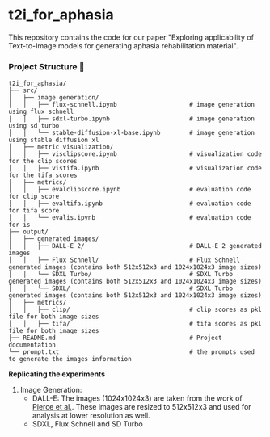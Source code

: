 # t2i_for_aphasia

This repository contains the code for our paper "Exploring applicability of Text-to-Image models
for generating aphasia rehabilitation material".

### Project Structure 📂

```
t2i_for_aphasia/
├── src/                     
│   ├── image generation/           
│   │   ├── flux-schnell.ipynb                    # image generation using flux schnell
│   │   ├── sdxl-turbo.ipynb                      # image generation using sd turbo
│   │   └── stable-diffusion-xl-base.ipynb        # image generation using stable diffusion xl
│   ├── metric visualization/               
│   │   ├── visclipscore.ipynb                    # visualization code for the clip scores
│   │   ├── vistifa.ipynb                         # visualization code for the tifa scores
│   ├── metrics/               
│   │   ├── evalclipscore.ipynb                   # evaluation code for clip score
│   │   ├── evaltifa.ipynb                        # evaluation code for tifa score
│   │   └── evalis.ipynb                          # evaluation code for is
├── output/                   
│   ├── generated images/               
│   │   ├── DALL-E 2/                             # DALL-E 2 generated images
│   │   ├── Flux Schnell/                         # Flux Schnell generated images (contains both 512x512x3 and 1024x1024x3 image sizes)
│   │   └── SDXL Turbo/                           # SDXL Turbo generated images (contains both 512x512x3 and 1024x1024x3 image sizes)
│   │   └── SDXL/                                 # SDXL Turbo generated images (contains both 512x512x3 and 1024x1024x3 image sizes)
│   ├── metrics/               
│   │   ├── clip/                                 # clip scores as pkl file for both image sizes
│   │   ├── tifa/                                 # tifa scores as pkl file for both image sizes
├── README.md                                     # Project documentation
└── prompt.txt                                    # the prompts used to generate the images information
```


**Replicating the experiments**
1. Image Generation:
    - DALL-E: The images (1024x1024x3) are taken from the work of [Pierce et al.](https://pubs.asha.org/doi/abs/10.1044/2023_AJSLP-23-00142). These images are resized to 512x512x3
and used for analysis at lower resolution as well.
    - SDXL, Flux Schnell and SD Turbo 